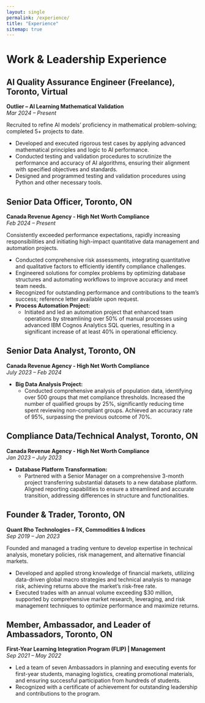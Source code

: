```yaml
---
layout: single
permalink: /experience/
title: "Experience"
sitemap: true
---
```


# Work & Leadership Experience

## AI Quality Assurance Engineer (Freelance), Toronto, Virtual
**Outlier – AI Learning Mathematical Validation**  
*Mar 2024 – Present*

Recruited to refine AI models’ proficiency in mathematical problem-solving; completed 5+ projects to date.

- Developed and executed rigorous test cases by applying advanced mathematical principles and logic to AI performance.
- Conducted testing and validation procedures to scrutinize the performance and accuracy of AI algorithms, ensuring their alignment with specified objectives and standards.
- Designed and programmed testing and validation procedures using Python and other necessary tools.

## Senior Data Officer, Toronto, ON
**Canada Revenue Agency - High Net Worth Compliance**  
*Feb 2024 – Present*

Consistently exceeded performance expectations, rapidly increasing responsibilities and initiating high-impact quantitative data management and automation projects.

- Conducted comprehensive risk assessments, integrating quantitative and qualitative factors to efficiently identify compliance challenges.
- Engineered solutions for complex problems by optimizing database structures and automating workflows to improve accuracy and meet team needs.
- Recognized for outstanding performance and contributions to the team’s success; reference letter available upon request.
- **Process Automation Project:**
  - Initiated and led an automation project that enhanced team operations by streamlining over 50% of manual processes using advanced IBM Cognos Analytics SQL queries, resulting in a significant increase of at least 40% in operational efficiency.

## Senior Data Analyst, Toronto, ON
**Canada Revenue Agency - High Net Worth Compliance**  
*July 2023 – Feb 2024*

- **Big Data Analysis Project:**
  - Conducted comprehensive analysis of population data, identifying over 500 groups that met compliance thresholds. Increased the number of qualified groups by 25%, significantly reducing time spent reviewing non-compliant groups. Achieved an accuracy rate of 95%, surpassing the previous outcome of 70%.

## Compliance Data/Technical Analyst, Toronto, ON
**Canada Revenue Agency - High Net Worth Compliance**  
*Jan 2023 – July 2023*

- **Database Platform Transformation:**
  - Partnered with a Senior Manager on a comprehensive 3-month project transferring substantial datasets to a new database platform. Aligned reporting capabilities to ensure a streamlined and accurate transition, addressing differences in structure and functionalities.

## Founder & Trader, Toronto, ON
**Quant Rho Technologies – FX, Commodities & Indices**  
*Sep 2019 – Jan 2023*

Founded and managed a trading venture to develop expertise in technical analysis, monetary policies, risk management, and alternative financial markets.

- Developed and applied strong knowledge of financial markets, utilizing data-driven global macro strategies and technical analysis to manage risk, achieving returns above the market’s risk-free rate.
- Executed trades with an annual volume exceeding $30 million, supported by comprehensive market research, leveraging, and risk management techniques to optimize performance and maximize returns.

## Member, Ambassador, and Leader of Ambassadors, Toronto, ON
**First-Year Learning Integration Program (FLIP) | Management**  
*Sep 2021 – May 2022*

- Led a team of seven Ambassadors in planning and executing events for first-year students, managing logistics, creating promotional materials, and ensuring successful participation from hundreds of students.
- Recognized with a certificate of achievement for outstanding leadership and contributions to the program.
